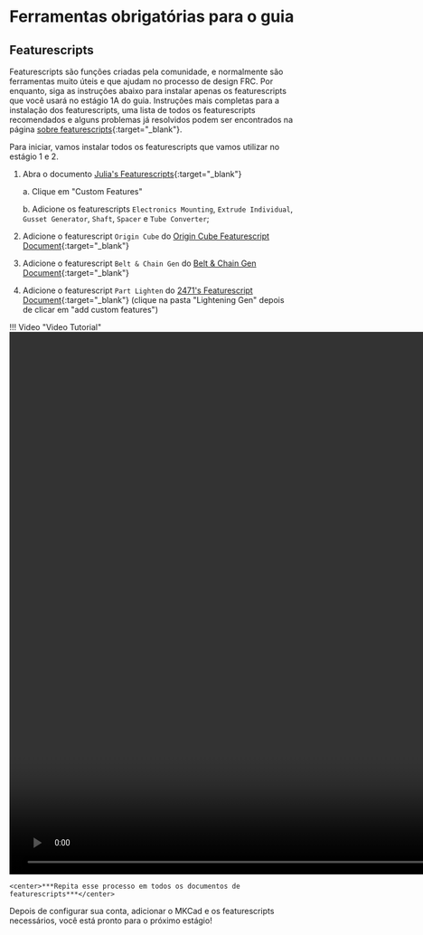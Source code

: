 # Ferramentas obrigatórias para o guia

## Featurescripts
Featurescripts são funções criadas pela comunidade, e normalmente são ferramentas muito úteis e que ajudam no processo de design FRC. Por enquanto, siga as instruções abaixo para instalar apenas os featurescripts que você usará no estágio 1A do guia. Instruções mais completas para a instalação dos featurescripts, uma lista de todos os featurescripts recomendados e alguns problemas já resolvidos podem ser encontrados na página [sobre featurescripts](../../../resources/featurescripts.md "Featurescript Page"){:target="_blank"}.

Para iniciar, vamos instalar todos os featurescripts que vamos utilizar no estágio 1 e 2.

1. Abra o documento [Julia's Featurescripts](https://cad.onshape.com/documents/95c00401c440b44ad8799ef5/w/1f1ebce01a3b8eb6fa102975/e/b92d638809ae48771ecc7ad8 "Julia's Featurescripts Onshape Document"){:target="_blank"}

    a. Clique em "Custom Features"

    b. Adicione os featurescripts `Electronics Mounting`, `Extrude Individual`, `Gusset Generator`, `Shaft`, `Spacer` e `Tube Converter`;

2. Adicione o featurescript `Origin Cube` do [Origin Cube Featurescript Document](https://cad.onshape.com/documents/321c197a842fc5f1a29e6621/w/fc3cdd5ca7edcd93e02f13cc/e/2b321cb91b74224b9c14b433 "Origin Cube Featurescript Onshape Document"){:target="_blank"}

3. Adicione o featurescript `Belt & Chain Gen` do [Belt & Chain Gen Document](https://cad.onshape.com/documents/53c0b14cad92676c14e04e97/w/1271c254ccb0a79563210195/e/7394c4a86d8d6c35c9a12041 "Belt & Chain Gen Featurescript Onshape Document"){:target="_blank"}

4. Adicione o featurescript `Part Lighten` do [2471's Featurescript Document](https://cad.onshape.com/documents/028ca8fb10baf53e1f6fce96/v/821c8b51ed0953526b51926e/e/a8b9e45297aac9f5688c871d "Part Lighten Featurescript Onshape Document"){:target="_blank"} (clique na pasta "Lightening Gen" depois de clicar em "add custom features")

!!! Video "Video Tutorial"
    <video width="1920" controls="true" allowfullscreen="true">
      <source src="../../../../img/learning-course/course-setup/required-course-tools/addingJulia'sFeaturescripts.webm" type="video/webm">
      Your browser does not support the video tag.
    </video>

    <center>***Repita esse processo em todos os documentos de featurescripts***</center>

Depois de configurar sua conta, adicionar o MKCad e os featurescripts necessários, você está pronto para o próximo estágio!

<br>
